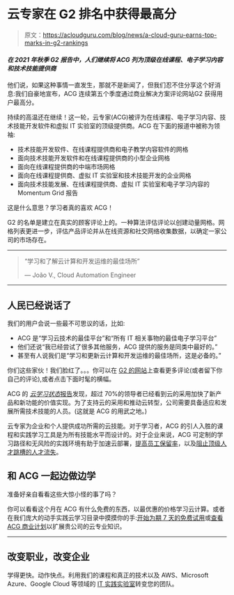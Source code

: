 # 云专家在 G2 排名中获得最高分

> 原文：<https://acloudguru.com/blog/news/a-cloud-guru-earns-top-marks-in-g2-rankings>

#### *在 2021 年秋季 G2 报告中，人们继续将 ACG 列为顶级在线课程、电子学习内容和技术技能提供商*

他们说，如果这种事情一直发生，那就不是新闻了，但我们忍不住分享这个好消息:我们自豪地宣布，ACG 连续第五个季度通过商业解决方案评论网站G2 获得用户最高分。

持续的高温还在继续！这一轮，云专家(ACG)被评为在线课程、电子学习内容、技术技能开发软件和虚拟 IT 实验室的顶级提供商。ACG 在下面的报道中被称为领袖:

*   技术技能开发软件、在线课程提供商和电子教学内容软件的网格
*   面向技术技能开发软件和在线课程提供商的小型企业网格
*   面向在线课程提供商的中端市场网格
*   面向在线课程提供商、虚拟 IT 实验室和技术技能开发的企业网格
*   面向技术技能发展、在线课程提供商、虚拟 IT 实验室和电子学习内容的 Momentum Grid 报告

这是什么意思？学习者真的喜欢 ACG！

G2 的名单是建立在真实的顾客评论上的。一种算法评估评论以创建动量网格。网格列表更进一步，评估产品评论并从在线资源和社交网络收集数据，以确定一家公司的市场存在。

* * *

> “学习和了解云计算和开发运维的最佳场所”
> 
> — João V., Cloud Automation Engineer

* * *

## 人民已经说话了

我们的用户会说一些最不可思议的话，比如:

*   ACG 是“学习云技术的最佳平台”和“所有 IT 相关事物的最佳电子学习平台”
*   他们还说“我已经尝试了很多其他服务，ACG 提供的服务是同类中最好的。”
*   甚至有人说我们是“学习和更新云计算和开发运维的最佳场所，这是必备的。”

你们这些家伙！我们脸红了。。。你可以在 [G2 的网站](https://www.g2.com/products/a-cloud-guru/reviews)上查看更多评论(或者留下你自己的评论),或者点击下面时髦的横幅。

ACG 的 [*云学习状态*报告](https://go.acloudguru.com/2020-state-of-cloud-learning-report)发现，超过 70%的领导者已经看到云的采用加快了新产品和新功能的价值实现。为了支持云的采用和推动云转型，公司需要具备适应和发展所需技术技能的人员。(这就是 ACG 的用武之地。)

云专家为企业和个人提供成功所需的云技能。对于学习者，ACG 的引人入胜的课程和实践学习工具是为所有技能水平而设计的。对于企业来说，ACG 可定制的学习路径和无风险的实践环境有助于加速云部署，[提高员工保留率](https://get.acloudguru.com/eidosmedia-case-study)，以及[阻止顶级人才跳槽的人才流失](https://acloudguru.com/content/halting-the-cloud-brain-drain)。

## 和 ACG 一起边做边学

准备好亲自看看这些大惊小怪的事了吗？

你可以看看这个月在 ACG 有什么免费的东西，以最优惠的价格学习云计算。或者在我们庞大的动手实践云学习目录中摸摸你的手:[开始为期 7 天的免费试用](https://acloudguru.com/pricing)或[查看 ACG 商业计划](https://acloudguru.com/pricing)以扩展贵公司的云专业知识。

* * *

## **改变职业，改变企业**

学得更快。动作快点。利用我们的课程和真正的技术以及 AWS、Microsoft Azure、Google Cloud 等领域的 [IT 实践实验室](https://acloudguru.com/platform/labs)转变您的团队。